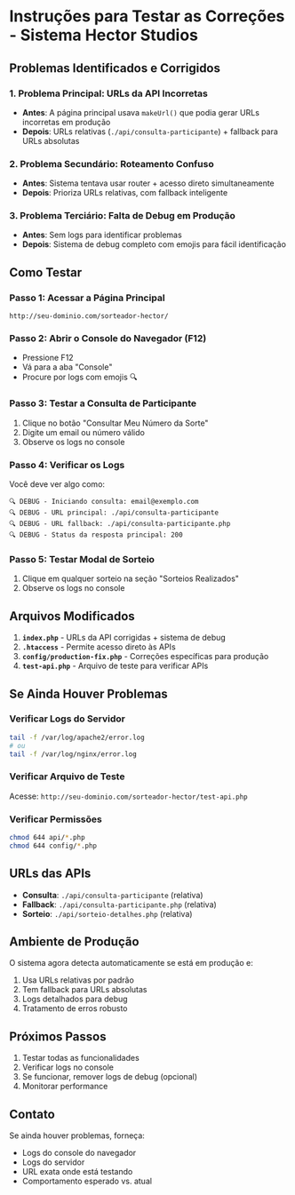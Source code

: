# Instruções para Testar as Correções - Sistema Hector Studios

## Problemas Identificados e Corrigidos

### 1. **Problema Principal: URLs da API Incorretas**
- **Antes**: A página principal usava `makeUrl()` que podia gerar URLs incorretas em produção
- **Depois**: URLs relativas (`./api/consulta-participante`) + fallback para URLs absolutas

### 2. **Problema Secundário: Roteamento Confuso**
- **Antes**: Sistema tentava usar router + acesso direto simultaneamente
- **Depois**: Prioriza URLs relativas, com fallback inteligente

### 3. **Problema Terciário: Falta de Debug em Produção**
- **Antes**: Sem logs para identificar problemas
- **Depois**: Sistema de debug completo com emojis para fácil identificação

## Como Testar

### Passo 1: Acessar a Página Principal
```
http://seu-dominio.com/sorteador-hector/
```

### Passo 2: Abrir o Console do Navegador (F12)
- Pressione F12
- Vá para a aba "Console"
- Procure por logs com emojis 🔍

### Passo 3: Testar a Consulta de Participante
1. Clique no botão "Consultar Meu Número da Sorte"
2. Digite um email ou número válido
3. Observe os logs no console

### Passo 4: Verificar os Logs
Você deve ver algo como:
```
🔍 DEBUG - Iniciando consulta: email@exemplo.com
🔍 DEBUG - URL principal: ./api/consulta-participante
🔍 DEBUG - URL fallback: ./api/consulta-participante.php
🔍 DEBUG - Status da resposta principal: 200
```

### Passo 5: Testar Modal de Sorteio
1. Clique em qualquer sorteio na seção "Sorteios Realizados"
2. Observe os logs no console

## Arquivos Modificados

1. **`index.php`** - URLs da API corrigidas + sistema de debug
2. **`.htaccess`** - Permite acesso direto às APIs
3. **`config/production-fix.php`** - Correções específicas para produção
4. **`test-api.php`** - Arquivo de teste para verificar APIs

## Se Ainda Houver Problemas

### Verificar Logs do Servidor
```bash
tail -f /var/log/apache2/error.log
# ou
tail -f /var/log/nginx/error.log
```

### Verificar Arquivo de Teste
Acesse: `http://seu-dominio.com/sorteador-hector/test-api.php`

### Verificar Permissões
```bash
chmod 644 api/*.php
chmod 644 config/*.php
```

## URLs das APIs

- **Consulta**: `./api/consulta-participante` (relativa)
- **Fallback**: `./api/consulta-participante.php` (relativa)
- **Sorteio**: `./api/sorteio-detalhes.php` (relativa)

## Ambiente de Produção

O sistema agora detecta automaticamente se está em produção e:
1. Usa URLs relativas por padrão
2. Tem fallback para URLs absolutas
3. Logs detalhados para debug
4. Tratamento de erros robusto

## Próximos Passos

1. Testar todas as funcionalidades
2. Verificar logs no console
3. Se funcionar, remover logs de debug (opcional)
4. Monitorar performance

## Contato

Se ainda houver problemas, forneça:
- Logs do console do navegador
- Logs do servidor
- URL exata onde está testando
- Comportamento esperado vs. atual
